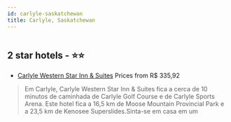```yaml
---
id: carlyle-saskatchewan
title: Carlyle, Saskatchewan
---
```


<center><img src="https://i.travelapi.com/hotels/13000000/12620000/12611800/12611728/0e413350_z.jpg" alt="" /></center>


##  2 star hotels - ⭐️⭐️

-    [Carlyle Western Star Inn & Suites](https://www.hurb.com/br/aud/https://www.hurb.com/br/hotels/carlyle/carlyle-western-star-inn-suites-HT-C3MR?cmp=18055) Prices from R$ 335,92
   > Em Carlyle, Carlyle Western Star Inn & Suites fica a cerca de 10 minutos de caminhada de Carlyle Golf Course e de Carlyle Sports Arena.  Este hotel fica a 16,5 km de Moose Mountain Provincial Park e a 23,5 km de Kenosee Superslides.Sinta-se em casa em um 
